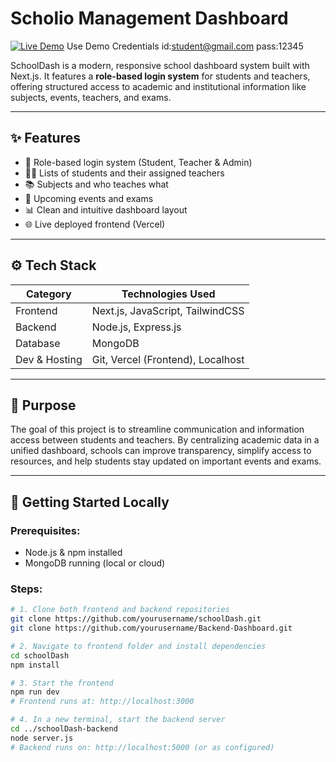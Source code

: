 # Scholio Management Dashboard

[![Live Demo](https://img.shields.io/badge/Demo-Live-green)](https://scholio.vercel.app/)
Use Demo Credentials id:student@gmail.com pass:12345

SchoolDash is a modern, responsive school dashboard system built with Next.js. It features a **role-based login system** for students and teachers, offering structured access to academic and institutional information like subjects, events, teachers, and exams.

---

## ✨ Features

- 🔐 Role-based login system (Student, Teacher & Admin)
- 🧑‍🎓 Lists of students and their assigned teachers
- 📚 Subjects and who teaches what
- 📅 Upcoming events and exams
- 📊 Clean and intuitive dashboard layout
- 🌐 Live deployed frontend (Vercel)

---

## ⚙️ Tech Stack

| Category      | Technologies Used                      |
|---------------|-----------------------------------------|
| Frontend      | Next.js, JavaScript, TailwindCSS        |
| Backend       | Node.js, Express.js                     |
| Database      | MongoDB                                 |
| Dev & Hosting | Git, Vercel (Frontend), Localhost       |

---

## 🎯 Purpose

The goal of this project is to streamline communication and information access between students and teachers. By centralizing academic data in a unified dashboard, schools can improve transparency, simplify access to resources, and help students stay updated on important events and exams.

---

## 🚀 Getting Started Locally

### Prerequisites:
- Node.js & npm installed
- MongoDB running (local or cloud)

### Steps:

```bash
# 1. Clone both frontend and backend repositories
git clone https://github.com/yourusername/schoolDash.git
git clone https://github.com/yourusername/Backend-Dashboard.git

# 2. Navigate to frontend folder and install dependencies
cd schoolDash
npm install

# 3. Start the frontend
npm run dev
# Frontend runs at: http://localhost:3000

# 4. In a new terminal, start the backend server
cd ../schoolDash-backend
node server.js
# Backend runs on: http://localhost:5000 (or as configured)
